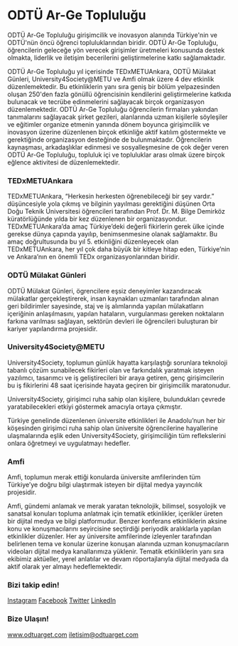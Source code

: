 # ODTÜ Ar-Ge Topluluğu

ODTÜ Ar-Ge Topluluğu girişimcilik ve inovasyon alanında Türkiye'nin ve ODTÜ'nün öncü öğrenci topluluklarından biridir. ODTÜ Ar-Ge Topluluğu, öğrencilerin geleceğe yön verecek girişimler üretmeleri konusunda destek olmakta, liderlik ve iletişim becerilerini geliştirmelerine katkı sağlamaktadır.

ODTÜ Ar-Ge Topluluğu yıl içerisinde TEDxMETUAnkara, ODTÜ Mülakat Günleri, University4Society@METU ve Amfi olmak üzere 4 dev etkinlik düzenlemektedir. Bu etkinliklerin yanı sıra geniş bir bölüm yelpazesinden oluşan 250'den fazla gönüllü öğrencisinin kendilerini geliştirmelerine katkıda bulunacak ve tecrübe edinmelerini sağlayacak birçok organizasyon düzenlemektedir. ODTÜ Ar-Ge Topluluğu öğrencilerin firmaları yakından tanımalarını sağlayacak şirket gezileri, alanlarında uzman kişilerle söyleşiler ve eğitimler organize etmenin yanında dönem boyunca girişimcilik ve inovasyon üzerine düzenlenen birçok etkinliğe aktif katılım göstermekte ve gerektiğinde organizasyon desteğinde de bulunmaktadır. Öğrencilerin kaynaşması, arkadaşlıklar edinmesi ve sosyalleşmesine de çok değer veren ODTÜ Ar-Ge Topluluğu, topluluk içi ve topluluklar arası olmak üzere birçok eğlence aktivitesi de düzenlemektedir.

### TEDxMETUAnkara
TEDxMETUAnkara, “Herkesin herkesten öğrenebileceği bir şey vardır.” düşüncesiyle yola çıkmış ve bilginin yayılması gerektiğini düşünen Orta Doğu Teknik Üniversitesi öğrencileri tarafından Prof. Dr. M. Bilge Demirköz küratörlüğünde yılda bir kez düzenlenen bir organizasyondur. TEDxMETUAnkara’da amaç Türkiye’deki değerli fikirlerin gerek ülke içinde gerekse dünya çapında yayılıp, benimsenmesine olanak sağlamaktır. Bu amaç doğrultusunda bu yıl 5. etkinliğini düzenleyecek olan TEDxMETUAnkara, her yıl çok daha büyük bir kitleye hitap eden, Türkiye’nin ve Ankara’nın en önemli TEDx organizasyonlarından biridir.

### ODTÜ Mülakat Günleri
ODTÜ Mülakat Günleri, ögrencilere eşsiz deneyimler kazandıracak mülakatlar gerçekleştirerek, insan kaynakları uzmanları tarafından alınan geri bildirimler sayesinde, staj ve iş alımlarında yapılan mülakatların içeriğinin anlaşılmasını, yapılan hataların, vurgulanması gereken noktaların farkına varılması sağlayan, sektörün devleri ile öğrencileri buluşturan bir kariyer yapılandırma projesidir.


### University4Society@METU
University4Society, toplumun günlük hayatta karşılaştığı sorunlara teknoloji tabanlı çözüm sunabilecek fikirleri olan ve farkındalık yaratmak isteyen yazılımcı, tasarımcı ve iş geliştirecileri bir araya getiren, genç girişimcilerin bu iş fikirlerini 48 saat içerisinde hayata geçiren bir girişimcilik maratonudur.

University4Society, girişimci ruha sahip olan kişilere, bulundukları çevrede yaratabilecekleri etkiyi göstermek amacıyla ortaya çıkmıştır.

Türkiye genelinde düzenlenen üniversite etkinlikleri ile Anadolu’nun her bir köşesinden girişimci ruha sahip olan üniversite öğrencilerine hayallerine ulaşmalarında eşlik eden University4Society, girişimciliğin tüm reflekslerini onlara öğretmeyi ve uygulatmayı hedefler.

### Amfi
Amfi, toplumun merak ettiği konularda üniversite amfilerinden tüm Türkiye’ye doğru bilgi ulaştırmak isteyen bir dijital medya yayıncılık projesidir.

Amfi, gündemi anlamak ve merak yaratan teknolojik, bilimsel, sosyolojik ve sanatsal konuları topluma anlatmak için tematik etkinlikler, içerikler üreten bir dijital medya ve bilgi platformudur. Benzer konferans etkinliklerin aksine konu ve konuşmacılarını seyircisine seçtirdiği periyodik aralıklarla yapılan etkinlikler düzenler. Her ay üniversite amfilerinde izleyenler tarafından belirlenen tema ve konular üzerine konuşan alanında uzman konuşmacıların videoları dijital medya kanallarımıza yüklenir. Tematik etkinliklerin yanı sıra ekibimiz  aktüeller, yerel anlatılar ve devam röportajlarıyla dijital medyada da aktif olarak yer almayı hedeflemektedir.

### Bizi takip edin!
[Instagram](https://www.instagram.com/odtuarget)
[Facebook](https://www.facebook.com/odtuarget/)
[Twitter](https://twitter.com/odtuarget)
[LinkedIn](https://tr.linkedin.com/company/odtuarget)

### Bize Ulaşın!
www.odtuarget.com
iletisim@odtuarget.com




